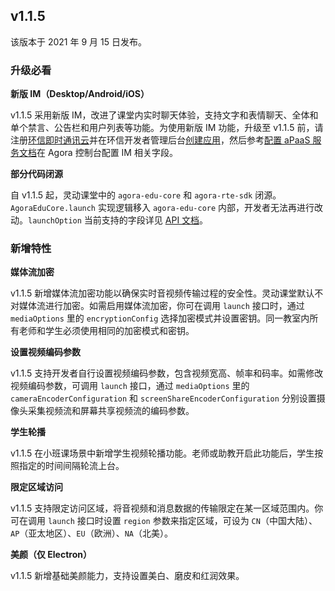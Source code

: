 ## v1.1.5

该版本于 2021 年 9 月 15 日发布。

### 升级必看

**新版 IM（Desktop/Android/iOS）**

v1.1.5 采用新版 IM，改进了课堂内实时聊天体验，支持文字和表情聊天、全体和单个禁言、公告栏和用户列表等功能。为使用新版 IM 功能，升级至 v1.1.5 前，请注册[环信即时通讯云](https://console.easemob.com/user/register)并在环信开发者管理后台[创建应用](https://docs-im.easemob.com/im/quickstart/guide/experience#创建应用)，然后参考[配置 aPaaS 服务文档](https://docs-preprod.agora.io/cn/agora-class/agora_class_prep?platform=Web&versionId=54263cd0-11ce-11ec-8e65-856920855d60)在 Agora 控制台配置 IM 相关字段。

**部分代码闭源**

自 v1.1.5 起，灵动课堂中的 `agora-edu-core` 和 `agora-rte-sdk` 闭源。`AgoraEduCore.launch` 实现逻辑移入 `agora-edu-core` 内部，开发者无法再进行改动。`launchOption` 当前支持的字段详见 [API 文档](/cn/agora-class/agora_class_api_ref_web?platform=Web#launchoption)。

### 新增特性

**媒体流加密**

v1.1.5 新增媒体流加密功能以确保实时音视频传输过程的安全性。灵动课堂默认不对媒体流进行加密。如需启用媒体流加密，你可在调用 `launch` 接口时，通过 `mediaOptions` 里的 `encryptionConfig` 选择加密模式并设置密钥。同一教室内所有老师和学生必须使用相同的加密模式和密钥。

**设置视频编码参数**

v1.1.5 支持开发者自行设置视频编码参数，包含视频宽高、帧率和码率。如需修改视频编码参数，可调用 `launch` 接口，通过 `mediaOptions` 里的 `cameraEncoderConfiguration` 和 `screenShareEncoderConfiguration` 分别设置摄像头采集视频流和屏幕共享视频流的编码参数。

**学生轮播**

v1.1.5 在小班课场景中新增学生视频轮播功能。老师或助教开启此功能后，学生按照指定的时间间隔轮流上台。

**限定区域访问**

v1.1.5 支持限定访问区域，将音视频和消息数据的传输限定在某一区域范围内。你可在调用 `launch` 接口时设置 `region` 参数来指定区域，可设为 `CN`（中国大陆）、`AP`（亚太地区）、`EU`（欧洲）、`NA`（北美）。

**美颜（仅 Electron）**

v1.1.5 新增基础美颜能力，支持设置美白、磨皮和红润效果。